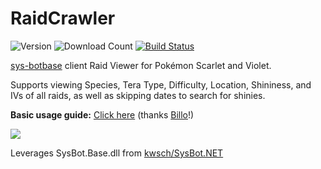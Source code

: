 # RaidCrawler
![Version](https://img.shields.io/github/v/release/LegoFigure11/RaidCrawler?label=latest%20release)
![Download Count](https://img.shields.io/github/downloads/LegoFigure11/RaidCrawler/total?label=total%20downloads)
[![Build Status](https://img.shields.io/github/workflow/status/LegoFigure11/RaidCrawler/.NET%20Core%20Desktop)](https://nightly.link/LegoFigure11/RaidCrawler/workflows/dotnet-desktop/main/RaidCralwer.zip)

[sys-botbase](https://github.com/olliz0r/sys-botbase) client Raid Viewer for Pokémon Scarlet and Violet.

Supports viewing Species, Tera Type, Difficulty, Location, Shininess, and IVs of all raids, as well as skipping dates to search for shinies.

**Basic usage guide:** [Click here](https://billo-guides.github.io/cfw/sv/raidcrawler) (thanks [Billo](https://github.com/Billo-PS)!)

![](https://i.imgur.com/J524iay.png)

Leverages SysBot.Base.dll from [kwsch/SysBot.NET](https://github.com/kwsch/SysBot.NET)

